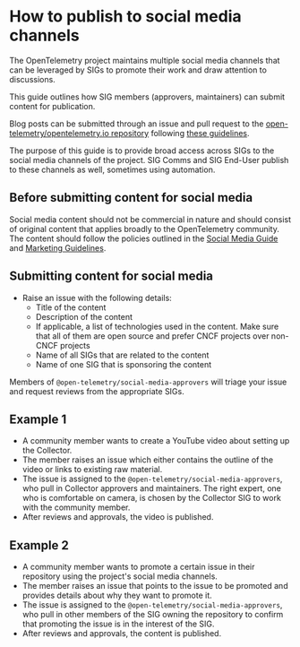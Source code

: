 # How to publish to social media channels

The OpenTelemetry project maintains multiple social media channels that can be leveraged by SIGs to promote their work and draw attention to discussions.

This guide outlines how SIG members (approvers, maintainers) can submit content for publication.

Blog posts can be submitted through an issue and pull request to the [open-telemetry/opentelemetry.io repository](https://github.com/open-telemetry/opentelemetry.io/) following [these guidelines](https://opentelemetry.io/docs/contributing/blog/).

The purpose of this guide is to provide broad access across SIGs to the social media channels of the project. SIG Comms and SIG End-User publish to these channels as well, sometimes using automation.

## Before submitting content for social media

Social media content should not be commercial in nature and should consist of original content that applies broadly to the OpenTelemetry community. The content should follow the policies outlined in the [Social Media Guide](../social-media-guide.md) and [Marketing Guidelines](../marketing-guidelines.md).

## Submitting content for social media

* Raise an issue with the following details:
  * Title of the content
  * Description of the content
  * If applicable, a list of technologies used in the content. Make sure that all of them are open source and prefer CNCF projects over non-CNCF projects
  * Name of all SIGs that are related to the content
  * Name of one SIG that is sponsoring the content

Members of `@open-telemetry/social-media-approvers` will triage your issue and request reviews from the appropriate SIGs.

## Example 1

* A community member wants to create a YouTube video about setting up the Collector.
* The member raises an issue which either contains the outline of the video or links to existing raw material.
* The issue is assigned to the `@open-telemetry/social-media-approvers`, who pull in Collector approvers and maintainers. The right expert, one who is comfortable on camera, is chosen by the Collector SIG to work with the community member.
* After reviews and approvals, the video is published.

## Example 2

* A community member wants to promote a certain issue in their repository using the project's social media channels.
* The member raises an issue that points to the issue to be promoted and provides details about why they want to promote it.
* The issue is assigned to the `@open-telemetry/social-media-approvers`, who pull in other members of the SIG owning the repository to confirm that promoting the issue is in the interest of the SIG.
* After reviews and approvals, the content is published.